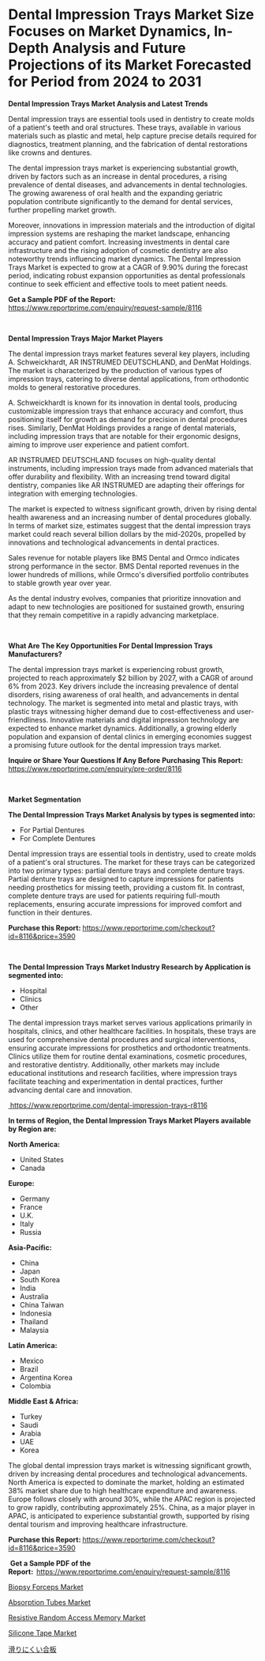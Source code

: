 <p><h1>Dental Impression Trays Market Size Focuses on Market Dynamics, In-Depth Analysis and Future Projections of its Market Forecasted for Period from 2024 to 2031</h1></p><p><strong>Dental Impression Trays Market Analysis and Latest Trends</strong></p>
<p><p>Dental impression trays are essential tools used in dentistry to create molds of a patient's teeth and oral structures. These trays, available in various materials such as plastic and metal, help capture precise details required for diagnostics, treatment planning, and the fabrication of dental restorations like crowns and dentures.</p><p>The dental impression trays market is experiencing substantial growth, driven by factors such as an increase in dental procedures, a rising prevalence of dental diseases, and advancements in dental technologies. The growing awareness of oral health and the expanding geriatric population contribute significantly to the demand for dental services, further propelling market growth.</p><p>Moreover, innovations in impression materials and the introduction of digital impression systems are reshaping the market landscape, enhancing accuracy and patient comfort. Increasing investments in dental care infrastructure and the rising adoption of cosmetic dentistry are also noteworthy trends influencing market dynamics. The Dental Impression Trays Market is expected to grow at a CAGR of 9.90% during the forecast period, indicating robust expansion opportunities as dental professionals continue to seek efficient and effective tools to meet patient needs.</p></p>
<p><strong>Get a Sample PDF of the Report:&nbsp;</strong> <a href="https://www.reportprime.com/enquiry/request-sample/8116">https://www.reportprime.com/enquiry/request-sample/8116</a></p>
<p>&nbsp;</p>
<p><strong>Dental Impression Trays Major Market Players</strong></p>
<p><p>The dental impression trays market features several key players, including A. Schweickhardt, AR INSTRUMED DEUTSCHLAND, and DenMat Holdings. The market is characterized by the production of various types of impression trays, catering to diverse dental applications, from orthodontic molds to general restorative procedures.</p><p>A. Schweickhardt is known for its innovation in dental tools, producing customizable impression trays that enhance accuracy and comfort, thus positioning itself for growth as demand for precision in dental procedures rises. Similarly, DenMat Holdings provides a range of dental materials, including impression trays that are notable for their ergonomic designs, aiming to improve user experience and patient comfort.</p><p>AR INSTRUMED DEUTSCHLAND focuses on high-quality dental instruments, including impression trays made from advanced materials that offer durability and flexibility. With an increasing trend toward digital dentistry, companies like AR INSTRUMED are adapting their offerings for integration with emerging technologies.</p><p>The market is expected to witness significant growth, driven by rising dental health awareness and an increasing number of dental procedures globally. In terms of market size, estimates suggest that the dental impression trays market could reach several billion dollars by the mid-2020s, propelled by innovations and technological advancements in dental practices.</p><p>Sales revenue for notable players like BMS Dental and Ormco indicates strong performance in the sector. BMS Dental reported revenues in the lower hundreds of millions, while Ormco's diversified portfolio contributes to stable growth year over year.</p><p>As the dental industry evolves, companies that prioritize innovation and adapt to new technologies are positioned for sustained growth, ensuring that they remain competitive in a rapidly advancing marketplace.</p></p>
<p>&nbsp;</p>
<p><strong>What Are The Key Opportunities For Dental Impression Trays Manufacturers?</strong></p>
<p><p>The dental impression trays market is experiencing robust growth, projected to reach approximately $2 billion by 2027, with a CAGR of around 6% from 2023. Key drivers include the increasing prevalence of dental disorders, rising awareness of oral health, and advancements in dental technology. The market is segmented into metal and plastic trays, with plastic trays witnessing higher demand due to cost-effectiveness and user-friendliness. Innovative materials and digital impression technology are expected to enhance market dynamics. Additionally, a growing elderly population and expansion of dental clinics in emerging economies suggest a promising future outlook for the dental impression trays market.</p></p>
<p><strong>Inquire or Share Your Questions If Any Before Purchasing This Report:</strong> <a href="https://www.reportprime.com/enquiry/pre-order/8116">https://www.reportprime.com/enquiry/pre-order/8116</a></p>
<p>&nbsp;</p>
<p><strong>Market Segmentation</strong></p>
<p><strong>The Dental Impression Trays Market Analysis by types is segmented into:</strong></p>
<p><ul><li>For Partial Dentures</li><li>For Complete Dentures</li></ul></p>
<p><p>Dental impression trays are essential tools in dentistry, used to create molds of a patient's oral structures. The market for these trays can be categorized into two primary types: partial denture trays and complete denture trays. Partial denture trays are designed to capture impressions for patients needing prosthetics for missing teeth, providing a custom fit. In contrast, complete denture trays are used for patients requiring full-mouth replacements, ensuring accurate impressions for improved comfort and function in their dentures.</p></p>
<p><strong>Purchase this Report:&nbsp;</strong><a href="https://www.reportprime.com/checkout?id=8116&price=3590">https://www.reportprime.com/checkout?id=8116&price=3590</a></p>
<p>&nbsp;</p>
<p><strong>The Dental Impression Trays Market Industry Research by Application is segmented into:</strong></p>
<p><ul><li>Hospital</li><li>Clinics</li><li>Other</li></ul></p>
<p><p>The dental impression trays market serves various applications primarily in hospitals, clinics, and other healthcare facilities. In hospitals, these trays are used for comprehensive dental procedures and surgical interventions, ensuring accurate impressions for prosthetics and orthodontic treatments. Clinics utilize them for routine dental examinations, cosmetic procedures, and restorative dentistry. Additionally, other markets may include educational institutions and research facilities, where impression trays facilitate teaching and experimentation in dental practices, further advancing dental care and innovation.</p></p>
<p><a href="https://www.reportprime.com/dental-impression-trays-r8116">&nbsp;https://www.reportprime.com/dental-impression-trays-r8116</a></p>
<p><strong>In terms of Region, the Dental Impression Trays Market Players available by Region are:</strong></p>
<p>
    <p> <strong> North America: </strong>
        <ul>
            <li>United States</li>
            <li>Canada</li>
        </ul>
        </p> 
    <p> <strong> Europe: </strong>
        <ul>
            <li>Germany</li>
            <li>France</li>
            <li>U.K.</li>
            <li>Italy</li>
            <li>Russia</li>
        </ul>
        </p> 
    <p> <strong> Asia-Pacific: </strong>
        <ul>
            <li>China</li>
            <li>Japan</li>
            <li>South Korea</li>
            <li>India</li>
            <li>Australia</li>
            <li>China Taiwan</li>
            <li>Indonesia</li>
            <li>Thailand</li>
            <li>Malaysia</li>
        </ul>
        </p> 
    <p> <strong> Latin America: </strong>
        <ul>
            <li>Mexico</li>
            <li>Brazil</li>
            <li>Argentina Korea</li>
            <li>Colombia</li>
        </ul>
        </p> 
    <p> <strong> Middle East & Africa: </strong>
        <ul>
            <li>Turkey</li>
            <li>Saudi</li>
            <li>Arabia</li>
            <li>UAE</li>
            <li>Korea</li>
        </ul>
    </p>
    </p>
<p><p>The global dental impression trays market is witnessing significant growth, driven by increasing dental procedures and technological advancements. North America is expected to dominate the market, holding an estimated 38% market share due to high healthcare expenditure and awareness. Europe follows closely with around 30%, while the APAC region is projected to grow rapidly, contributing approximately 25%. China, as a major player in APAC, is anticipated to experience substantial growth, supported by rising dental tourism and improving healthcare infrastructure.</p></p>
<p><strong>Purchase this Report: </strong><a href="https://www.reportprime.com/checkout?id=8116&price=3590">https://www.reportprime.com/checkout?id=8116&price=3590</a></p>
<p>&nbsp;<strong>Get a Sample PDF of the Report:&nbsp;&nbsp;</strong><a href="https://www.reportprime.com/enquiry/request-sample/8116">https://www.reportprime.com/enquiry/request-sample/8116</a></p>
<p><strong></strong></p>
<p><p><a href="https://github.com/mauripalmi/Market-Research-Report-List-5/blob/main/biopsy-forceps-market.md">Biopsy Forceps Market</a></p><p><a href="https://github.com/RunaHaque64/Market-Research-Report-List-1/blob/main/absorption-tubes-market.md">Absorption Tubes Market</a></p><p><a href="https://www.linkedin.com/pulse/global-resistive-random-access-memory-market-trends-analysis-mctqc?trackingId=V95IUUBaRU2kMYgZljfI0Q%3D%3D">Resistive Random Access Memory Market</a></p><p><a href="https://medium.com/@kstephensonlo/the-silicone-tape-market-is-experiencing-higher-than-anticipated-demand-compared-to-pre-pandemic-a3268f369f99">Silicone Tape Market</a></p><p><a href="https://medium.com/@coleensxrkkn/slip-resistant-plywoods-market-%E3%81%AE%E3%82%B0%E3%83%AD%E3%83%BC%E3%83%90%E3%83%AB%E5%B8%82%E5%A0%B4%E6%A6%82%E8%A6%81%E3%81%AF-%E4%B8%96%E7%95%8C%E3%81%8A%E3%82%88%E3%81%B3%E4%B8%BB%E8%A6%81%E5%B8%82%E5%A0%B4%E3%81%AB%E3%81%8A%E3%81%91%E3%82%8B%E6%A5%AD%E7%95%8C%E3%81%AB%E5%BD%B1%E9%9F%BF%E3%82%92%E4%B8%8E%E3%81%88%E3%82%8B%E4%B8%BB%E8%A6%81%E3%81%AA%E3%83%88%E3%83%AC%E3%83%B3%E3%83%89%E3%81%AB%E3%81%A4%E3%81%84%E3%81%A6-%E7%8B%AC%E8%87%AA%E3%81%AE%E8%A6%96%E7%82%B9%E3%82%92%E6%8F%90%E4%BE%9B%E3%81%97%E3%81%BE%E3%81%99-11266115f37a">滑りにくい合板</a></p></p>